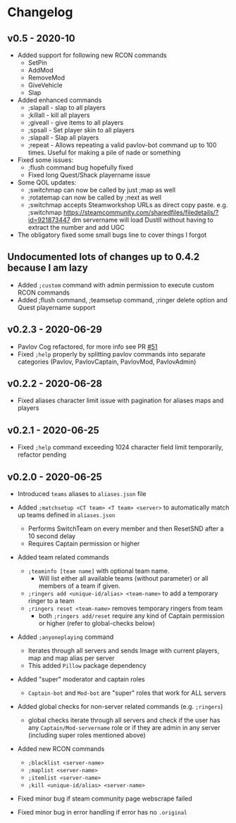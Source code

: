 # Changelog

## v0.5 - 2020-10
- Added support for following new RCON commands
	- SetPin
	- AddMod
	- RemoveMod
	- GiveVehicle
	- Slap
- Added enhanced commands
	- ;slapall - slap to all players
	- ;killall - kill all players
	- ;giveall - give items to all players
	- ;spsall - Set player skin to all players
	- ;slapall - Slap all players
	- ;repeat - Allows repeating a valid pavlov-bot command up to 100 times. Useful for making a pile of nade or something
- Fixed some issues:
	- ;flush command bug hopefully fixed
	- Fixed long Quest/Shack playername issue
- Some QOL updates:
	- ;switchmap can now be called by just ;map as well
	- ;rotatemap can now be called by ;next as well
	- ;switchmap accepts Steamworkshop URLs as direct copy paste. e.g. ;switchmap https://steamcommunity.com/sharedfiles/filedetails/?id=921873447 dm servername will load DustII without having to extract the number and add UGC
- The obligatory fixed some small bugs line to cover things I forgot

## Undocumented lots of changes up to 0.4.2 because I am lazy
- Added `;custom` command with admin permission to execute custom RCON commands
- Added ;flush command, ;teamsetup command, ;ringer delete option and Quest playername support

## v0.2.3 - 2020-06-29
- Pavlov Cog refactored, for more info see PR [#51](https://github.com/makupi/pavlov-bot/pull/51)
- Fixed `;help` properly by splitting pavlov commands into separate categories (Pavlov, PavlovCaptain, PavlovMod, PavlovAdmin)

## v0.2.2 - 2020-06-28
- Fixed aliases character limit issue with pagination for aliases maps and players

## v0.2.1 - 2020-06-25
- Fixed `;help` command exceeding 1024 character field limit temporarily, refactor pending

## v0.2.0 - 2020-06-25
- Introduced `teams` aliases to `aliases.json` file
- Added `;matchsetup <CT team> <T team> <server>` to automatically match up teams defined in `aliases.json`
    - Performs SwitchTeam on every member and then ResetSND after a 10 second delay
    - Requires Captain permission or higher
- Added team related commands
    - `;teaminfo [team name]` with optional team name.
        - Will list either all available teams (without parameter) or all members of a team if given.
    - `;ringers add <unique-id/alias> <team-name>` to add a temporary ringer to a team
    - `;ringers reset <team-name>` removes temporary ringers from team
        - both `;ringers add/reset` require any kind of Captain permission or higher (refer to global-checks below)
   
- Added `;anyoneplaying` command
    - Iterates through all servers and sends Image with current players, map and map alias per server
    - This added `Pillow` package dependency 
- Added "super" moderator and captain roles
    - `Captain-bot` and `Mod-bot` are "super" roles that work for ALL servers
- Added global checks for non-server related commands (e.g. `;ringers`)
    - global checks iterate through all servers and check if the user has any 
    `Captain/Mod-servername` role or if they are admin in any server (including super roles mentioned above)
 - Added new RCON commands 
    - `;blacklist <server-name>`
    - `;maplist <server-name>`
    - `;itemlist <server-name>`
    - `;kill <unique-id/alias> <server-name>`
    
- Fixed minor bug if steam community page webscrape failed
- Fixed minor bug in error handling if error has no `.original`

